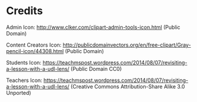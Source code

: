 # Credits

Admin Icon: http://www.clker.com/clipart-admin-tools-icon.html (Public Domain)

Content Creators Icon: http://publicdomainvectors.org/en/free-clipart/Gray-pencil-icon/44308.html (Public Domain)

Students Icon: https://teachmspost.wordpress.com/2014/08/07/revisiting-a-lesson-with-a-udl-lens/ (Public Domain CC0)

Teachers Icon: https://teachmspost.wordpress.com/2014/08/07/revisiting-a-lesson-with-a-udl-lens/ (Creative Commons Attribution-Share Alike 3.0 Unported) 